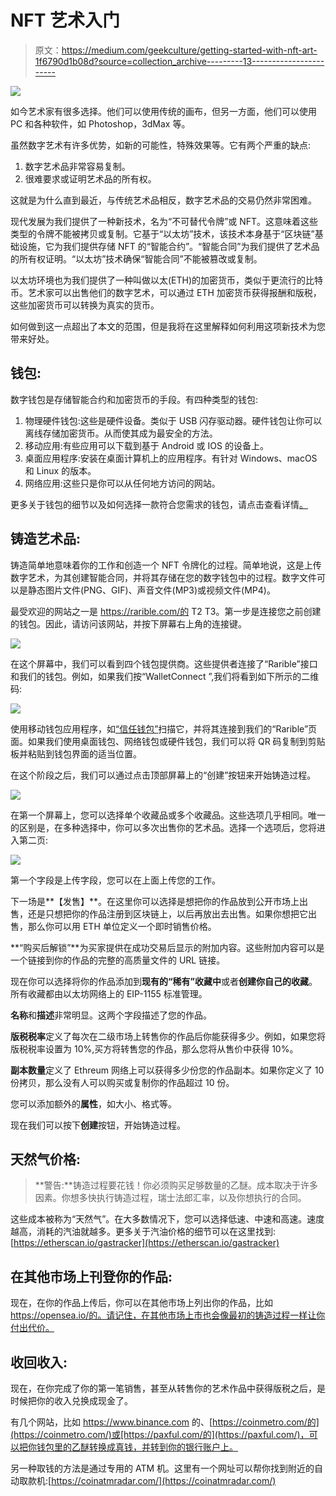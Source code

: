 # NFT 艺术入门

> 原文：<https://medium.com/geekculture/getting-started-with-nft-art-1f6790d1b08d?source=collection_archive---------13----------------------->

![](img/5e081be233140f158c0bbd9695d83762.png)

如今艺术家有很多选择。他们可以使用传统的画布，但另一方面，他们可以使用 PC 和各种软件，如 Photoshop，3dMax 等。

虽然数字艺术有许多优势，如新的可能性，特殊效果等。它有两个严重的缺点:

1.  数字艺术品非常容易复制。
2.  很难要求或证明艺术品的所有权。

这就是为什么直到最近，与传统艺术品相反，数字艺术品的交易仍然非常困难。

现代发展为我们提供了一种新技术，名为“不可替代令牌”或 NFT。这意味着这些类型的令牌不能被拷贝或复制。它基于“以太坊”技术，该技术本身基于“区块链”基础设施，它为我们提供存储 NFT 的“智能合约”。“智能合同”为我们提供了艺术品的所有权证明。“以太坊”技术确保“智能合同”不能被篡改或复制。

以太坊环境也为我们提供了一种叫做以太(ETH)的加密货币，类似于更流行的比特币。艺术家可以出售他们的数字艺术，可以通过 ETH 加密货币获得报酬和版税，这些加密货币可以转换为真实的货币。

如何做到这一点超出了本文的范围，但是我将在这里解释如何利用这项新技术为您带来好处。

## 钱包:

数字钱包是存储智能合约和加密货币的手段。有四种类型的钱包:

1.  物理硬件钱包:这些是硬件设备。类似于 USB 闪存驱动器。硬件钱包让你可以离线存储加密货币。从而使其成为最安全的方法。
2.  移动应用:有些应用可以下载到基于 Android 或 IOS 的设备上。
3.  桌面应用程序:安装在桌面计算机上的应用程序。有针对 Windows、macOS 和 Linux 的版本。
4.  网络应用:这些只是你可以从任何地方访问的网站。

更多关于钱包的细节以及如何选择一款符合您需求的钱包，请点击查看详情[。](https://ethereum.org/en/wallets/)

## 铸造艺术品:

铸造简单地意味着你的工作和创造一个 NFT 令牌化的过程。简单地说，这是上传数字艺术，为其创建智能合同，并将其存储在您的数字钱包中的过程。数字文件可以是静态图片文件(PNG、GIF)、声音文件(MP3)或视频文件(MP4)。

最受欢迎的网站之一是 https://rarible.com/的 T2 T3。第一步是连接您之前创建的钱包。因此，请访问该网站，并按下屏幕右上角的连接键。

![](img/66c3d3f5a70750326c6e72bd3033bbc6.png)

在这个屏幕中，我们可以看到四个钱包提供商。这些提供者连接了“Rarible”接口和我们的钱包。例如，如果我们按“WalletConnect ”,我们将看到如下所示的二维码:

![](img/cb42a2d4598be5e4e1a0f559f5b25f02.png)

使用移动钱包应用程序，如[“信任钱包”](https://trustwallet.com/)扫描它，并将其连接到我们的“Rarible”页面。如果我们使用桌面钱包、网络钱包或硬件钱包，我们可以将 QR 码复制到剪贴板并粘贴到钱包界面的适当位置。

在这个阶段之后，我们可以通过点击顶部屏幕上的“创建”按钮来开始铸造过程。

![](img/24031a4d4ce3ce22267fcb2f3413ca19.png)

在第一个屏幕上，您可以选择单个收藏品或多个收藏品。这些选项几乎相同。唯一的区别是，在多种选择中，你可以多次出售你的艺术品。选择一个选项后，您将进入第二页:

![](img/84317b0b2fbe5da6e4359f7d20fdc283.png)

第一个字段是上传字段，您可以在上面上传您的工作。

下一场是**【发售】**。在这里你可以选择是想把你的作品放到公开市场上出售，还是只想把你的作品注册到区块链上，以后再放出去出售。如果你想把它出售，那么你可以用 ETH 单位定义一个即时销售价格。

**“购买后解锁”**为买家提供在成功交易后显示的附加内容。这些附加内容可以是一个链接到你的作品的完整的高质量文件的 URL 链接。

现在你可以选择将你的作品添加到**现有的“稀有”收藏中**或者**创建你自己的收藏**。所有收藏都由以太坊网络上的 EIP-1155 标准管理。

**名称**和**描述**非常明显。这两个字段描述了您的作品。

**版税税率**定义了每次在二级市场上转售你的作品后你能获得多少。例如，如果您将版税税率设置为 10%,买方将转售您的作品，那么您将从售价中获得 10%。

**副本数量**定义了 Ethreum 网络上可以获得多少份您的作品副本。如果你定义了 10 份拷贝，那么没有人可以购买或复制你的作品超过 10 份。

您可以添加额外的**属性**，如大小、格式等。

现在我们可以按下**创建**按钮，开始铸造过程。

## 天然气价格:

> **警告:**铸造过程要花钱！你必须购买足够数量的乙醚。成本取决于许多因素。你想多快执行铸造过程，瑞士法郎汇率，以及你想执行的合同。

这些成本被称为“天然气”。在大多数情况下，您可以选择低速、中速和高速。速度越高，消耗的汽油就越多。更多关于汽油价格的细节可以在这里找到:[https://etherscan.io/gastracker](https://etherscan.io/gastracker)

## 在其他市场上刊登你的作品:

现在，在你的作品上传后，你可以在其他市场上列出你的作品，比如 https://opensea.io/的。请记住，在其他市场上市也会像最初的铸造过程一样让你付出代价。

## 收回收入:

现在，在你完成了你的第一笔销售，甚至从转售你的艺术作品中获得版税之后，是时候把你的收入兑换成现金了。

有几个网站，比如 https://www.binance.com 的、[https://coinmetro.com/的](https://coinmetro.com/)或[https://paxful.com/的](https://paxful.com/)，可以把你钱包里的乙醚转换成真钱，并转到你的银行账户上。

另一种取钱的方法是通过专用的 ATM 机。这里有一个网址可以帮你找到附近的自动取款机:[https://coinatmradar.com/](https://coinatmradar.com/)